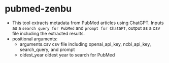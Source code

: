 # pubmed-zenbu
- This tool extracts metadata from PubMed articles using ChatGPT. Inputs as a `search query for PubMed` and `prompt for ChatGPT`, output as a csv file including the extracted results.
- positional arguments:
  - arguments.csv  csv file including openai_api_key, ncbi_api_key, search_query, and prompt
  - oldest_year    oldest year to search for PubMed
